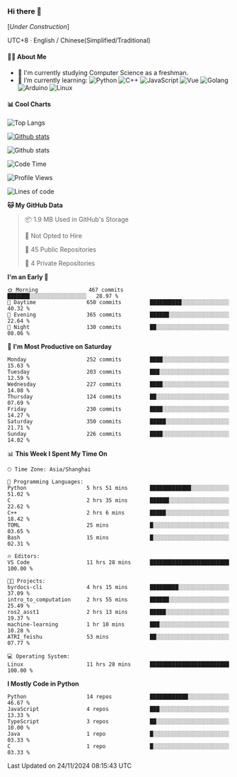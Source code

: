 ### Hi there 👋

\[*Under Construction*\]

UTC+8 · English / Chinese(Simplified/Traditional)

<!--
**NoNormalCreeper/NoNormalCreeper** is a ✨ _special_ ✨ repository because its `README.md` (this file) appears on your GitHub profile.

Here are some ideas to get you started:

- 🔭 I’m currently working on ...
- 🌱 I’m currently learning ...
- 👯 I’m looking to collaborate on ...
- 🤔 I’m looking for help with ...
- 💬 Ask me about ...
- 📫 How to reach me: ...
- 😄 Pronouns: ...
- ⚡ Fun fact: ...
-->

#### 👩‍💻 About Me

- 🏫 I'm currently studying Computer Science as a freshman.
- 🌱 I’m currently learning: 
![Python](https://img.shields.io/badge/-Python-blue?style=flat-square&logo=Python&logoColor=fff)
![C++](https://img.shields.io/badge/-C%2B%2B-00599C?style=flat-square&logo=C%2B%2B&logoColor=fff)
![JavaScript](https://img.shields.io/badge/-JavaScript-ffca18?style=flat-square&logo=JavaScript&logoColor=fff)
![Vue](https://img.shields.io/badge/-Vue-4FC08D?style=flat-square&logo=Vue.js&logoColor=fff)
![Golang](https://img.shields.io/badge/-Go-007d9c?style=flat-square&logo=Go&logoColor=fff)
![Arduino](https://img.shields.io/badge/-Arduino-00979D?style=flat-square&logo=Arduino&logoColor=fff)
![Linux](https://img.shields.io/badge/-Linux-FCC624?style=flat-square&logo=Linux&logoColor=fff)

#### 📊 Cool Charts

![Top Langs](https://github-readme-stats.vercel.app/api/top-langs/?username=NoNormalCreeper&layout=compact)

[![Github stats](https://github-readme-stats.vercel.app/api?username=NoNormalCreeper&show_icons=true)](https://github.com/anuraghazra/github-readme-stats)

![Github stats](https://github-profile-trophy.vercel.app/?username=NoNormalCreeper)


<!--START_SECTION:waka-->
![Code Time](http://img.shields.io/badge/Code%20Time-220%20hrs%2042%20mins-blue)

![Profile Views](http://img.shields.io/badge/Profile%20Views-1-blue)

![Lines of code](https://img.shields.io/badge/From%20Hello%20World%20I%27ve%20Written-2.7%20million%20lines%20of%20code-blue)

**🐱 My GitHub Data** 

> 📦 1.9 MB Used in GitHub's Storage 
 > 
> 🚫 Not Opted to Hire
 > 
> 📜 45 Public Repositories 
 > 
> 🔑 4 Private Repositories 
 > 
**I'm an Early 🐤** 

```text
🌞 Morning                467 commits         ███████░░░░░░░░░░░░░░░░░░   28.97 % 
🌆 Daytime                650 commits         ██████████░░░░░░░░░░░░░░░   40.32 % 
🌃 Evening                365 commits         ██████░░░░░░░░░░░░░░░░░░░   22.64 % 
🌙 Night                  130 commits         ██░░░░░░░░░░░░░░░░░░░░░░░   08.06 % 
```
📅 **I'm Most Productive on Saturday** 

```text
Monday                   252 commits         ████░░░░░░░░░░░░░░░░░░░░░   15.63 % 
Tuesday                  203 commits         ███░░░░░░░░░░░░░░░░░░░░░░   12.59 % 
Wednesday                227 commits         ████░░░░░░░░░░░░░░░░░░░░░   14.08 % 
Thursday                 124 commits         ██░░░░░░░░░░░░░░░░░░░░░░░   07.69 % 
Friday                   230 commits         ████░░░░░░░░░░░░░░░░░░░░░   14.27 % 
Saturday                 350 commits         █████░░░░░░░░░░░░░░░░░░░░   21.71 % 
Sunday                   226 commits         ████░░░░░░░░░░░░░░░░░░░░░   14.02 % 
```


📊 **This Week I Spent My Time On** 

```text
🕑︎ Time Zone: Asia/Shanghai

💬 Programming Languages: 
Python                   5 hrs 51 mins       █████████████░░░░░░░░░░░░   51.02 % 
C                        2 hrs 35 mins       ██████░░░░░░░░░░░░░░░░░░░   22.62 % 
C++                      2 hrs 6 mins        █████░░░░░░░░░░░░░░░░░░░░   18.42 % 
TOML                     25 mins             █░░░░░░░░░░░░░░░░░░░░░░░░   03.65 % 
Bash                     15 mins             █░░░░░░░░░░░░░░░░░░░░░░░░   02.31 % 

🔥 Editors: 
VS Code                  11 hrs 28 mins      █████████████████████████   100.00 % 

🐱‍💻 Projects: 
byrdocs-cli              4 hrs 15 mins       █████████░░░░░░░░░░░░░░░░   37.09 % 
intro_to_computation     2 hrs 55 mins       ██████░░░░░░░░░░░░░░░░░░░   25.49 % 
ros2_asst1               2 hrs 13 mins       █████░░░░░░░░░░░░░░░░░░░░   19.37 % 
machine-learning         1 hr 10 mins        ███░░░░░░░░░░░░░░░░░░░░░░   10.28 % 
ATRI_feishu              53 mins             ██░░░░░░░░░░░░░░░░░░░░░░░   07.77 % 

💻 Operating System: 
Linux                    11 hrs 28 mins      █████████████████████████   100.00 % 
```

**I Mostly Code in Python** 

```text
Python                   14 repos            ████████████░░░░░░░░░░░░░   46.67 % 
JavaScript               4 repos             ███░░░░░░░░░░░░░░░░░░░░░░   13.33 % 
TypeScript               3 repos             ██░░░░░░░░░░░░░░░░░░░░░░░   10.00 % 
Java                     1 repo              █░░░░░░░░░░░░░░░░░░░░░░░░   03.33 % 
C                        1 repo              █░░░░░░░░░░░░░░░░░░░░░░░░   03.33 % 
```




 Last Updated on 24/11/2024 08:15:43 UTC
<!--END_SECTION:waka-->

